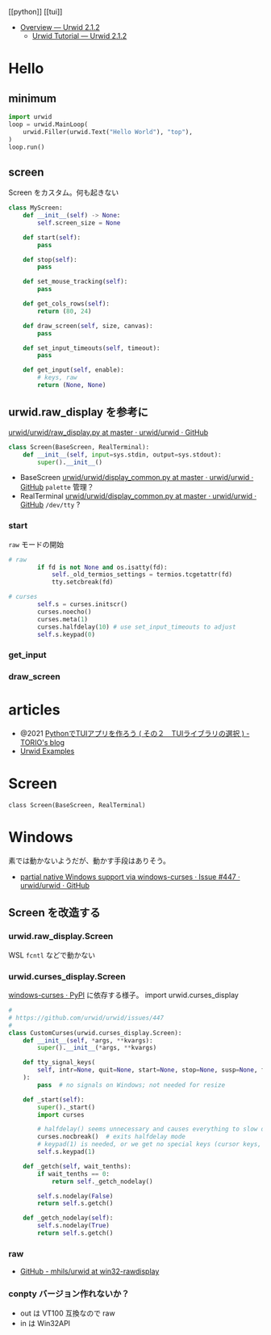 [[python]] [[tui]]

- [Overview — Urwid 2.1.2](http://urwid.org/)
	- [Urwid Tutorial — Urwid 2.1.2](http://urwid.org/tutorial/index.html)

# Hello
## minimum
```python
import urwid
loop = urwid.MainLoop(
    urwid.Filler(urwid.Text("Hello World"), "top"),
)
loop.run()
```

## screen
Screen をカスタム。何も起きない
```python
class MyScreen:
    def __init__(self) -> None:
        self.screen_size = None

    def start(self):
        pass

    def stop(self):
        pass

    def set_mouse_tracking(self):
        pass

    def get_cols_rows(self):
        return (80, 24)

    def draw_screen(self, size, canvas):
        pass

    def set_input_timeouts(self, timeout):
        pass

    def get_input(self, enable):
        # keys, raw
        return (None, None)

```

## urwid.raw_display を参考に
[urwid/urwid/raw_display.py at master · urwid/urwid · GitHub](https://github.com/urwid/urwid/blob/master/urwid/raw_display.py#L60)

```python
class Screen(BaseScreen, RealTerminal):
    def __init__(self, input=sys.stdin, output=sys.stdout):
        super().__init__()
```

- BaseScreen [urwid/urwid/display_common.py at master · urwid/urwid · GitHub](https://github.com/urwid/urwid/blob/master/urwid/display_common.py#L906)
	`palette` 管理？
- RealTerminal [urwid/urwid/display_common.py at master · urwid/urwid · GitHub](https://github.com/urwid/urwid/blob/master/urwid/display_common.py#L840)
	`/dev/tty` ?

### start
`raw` モードの開始
```python
# raw
        if fd is not None and os.isatty(fd):
            self._old_termios_settings = termios.tcgetattr(fd)
            tty.setcbreak(fd)

# curses
        self.s = curses.initscr()
        curses.noecho()
        curses.meta(1)
        curses.halfdelay(10) # use set_input_timeouts to adjust
        self.s.keypad(0)
```

### get_input

### draw_screen

# articles
- @2021 [PythonでTUIアプリを作ろう ( その２　TUIライブラリの選択 ) - TORIO's blog](https://rsn604.github.io/it/python%E3%81%A7tui%E3%82%A2%E3%83%97%E3%83%AA%E3%82%92%E4%BD%9C%E3%82%8D%E3%81%86%E3%81%9D%E3%81%AE%EF%BC%92-tui%E3%83%A9%E3%82%A4%E3%83%96%E3%83%A9%E3%83%AA%E3%81%AE%E9%81%B8%E6%8A%9E/)
- [Urwid Examples](https://seriot.ch/urwid/)

# Screen
`class Screen(BaseScreen, RealTerminal)`

# Windows
素では動かないようだが、動かす手段はありそう。

- [partial native Windows support via windows-curses · Issue #447 · urwid/urwid · GitHub](https://github.com/urwid/urwid/issues/447)

## Screen を改造する
### urwid.raw_display.Screen
WSL
`fcntl` などで動かない

### urwid.curses_display.Screen
[windows-curses · PyPI](https://pypi.org/project/windows-curses/)
に依存する様子。
import urwid.curses_display

```python
#
# https://github.com/urwid/urwid/issues/447
#
class CustomCurses(urwid.curses_display.Screen):
    def __init__(self, *args, **kvargs):
        super().__init__(*args, **kvargs)

    def tty_signal_keys(
        self, intr=None, quit=None, start=None, stop=None, susp=None, fileno=None
    ):
        pass  # no signals on Windows; not needed for resize

    def _start(self):
        super()._start()
        import curses

        # halfdelay() seems unnecessary and causes everything to slow down a lot.
        curses.nocbreak()  # exits halfdelay mode
        # keypad(1) is needed, or we get no special keys (cursor keys, etc.)
        self.s.keypad(1)

    def _getch(self, wait_tenths):
        if wait_tenths == 0:
            return self._getch_nodelay()

        self.s.nodelay(False)
        return self.s.getch()

    def _getch_nodelay(self):
        self.s.nodelay(True)
        return self.s.getch()
```

### raw
- [GitHub - mhils/urwid at win32-rawdisplay](https://github.com/mhils/urwid/tree/win32-rawdisplay)

### conpty バージョン作れないか？
- out は VT100 互換なので raw
- in は Win32API
